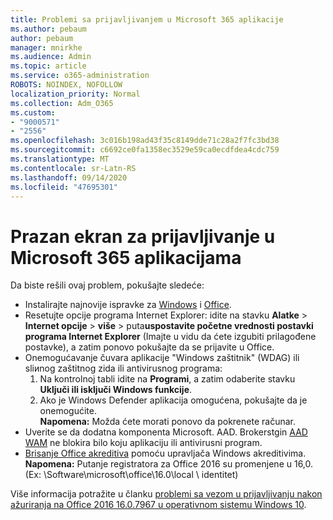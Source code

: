 ```yaml
---
title: Problemi sa prijavljivanjem u Microsoft 365 aplikacije
ms.author: pebaum
author: pebaum
manager: mnirkhe
ms.audience: Admin
ms.topic: article
ms.service: o365-administration
ROBOTS: NOINDEX, NOFOLLOW
localization_priority: Normal
ms.collection: Adm_O365
ms.custom:
- "9000571"
- "2556"
ms.openlocfilehash: 3c016b198ad43f35c8149dde71c28a2f7fc3bd38
ms.sourcegitcommit: c6692ce0fa1358ec3529e59ca0ecdfdea4cdc759
ms.translationtype: MT
ms.contentlocale: sr-Latn-RS
ms.lasthandoff: 09/14/2020
ms.locfileid: "47695301"
---
```

# <a name="blank-sign-in-screen-in-microsoft-365-apps"></a>Prazan ekran za prijavljivanje u Microsoft 365 aplikacijama

Da biste rešili ovaj problem, pokušajte sledeće:
- Instalirajte najnovije ispravke za [Windows](https://support.microsoft.com/help/4027667/windows-10-update) i [Office](https://support.office.com/article/update-office-and-your-computer-with-microsoft-update-2ab296f3-7f03-43a2-8e50-46de917611c5).
- Resetujte opcije programa Internet Explorer: idite na stavku **Alatke**  >  **Internet opcije**  >  **više**  >  puta**uspostavite početne vrednosti postavki programa Internet Explorer** (Imajte u vidu da ćete izgubiti prilagođene postavke), a zatim ponovo pokušajte da se prijavite u Office.
- Onemogućavanje čuvara aplikacije "Windows zaštitnik" (WDAG) ili sliиnog zaštitnog zida ili antivirusnog programa:
    1. Na kontrolnoj tabli idite na **Programi**, a zatim odaberite stavku **Uključi ili isključi Windows funkcije**.
    2. Ako je Windows Defender aplikacija omogućena, pokušajte da je onemogućite.<br/>
    **Napomena:** Možda ćete morati ponovo da pokrenete računar.
- Uverite se da dodatna komponenta Microsoft. AAD. Brokerstgin [AAD WAM](https://docs.microsoft.com/office365/troubleshoot/administration/connection-issue-when-sign-in-office-2016#symptom-1) ne blokira bilo koju aplikaciju ili antivirusni program.
- [Brisanje Office akreditiva](https://docs.microsoft.com/office/troubleshoot/error-messages/another-account-already-signed-in#step-3-clear-cached-credentials-on-the-computer) pomoću upravljača Windows akreditivima.<br/>
    **Napomena:** Putanje registratora za Office 2016 su promenjene u 16,0. (Ex: \Software\microsoft\office\16.0\local \ identitet\)

Više informacija potražite u članku [problemi sa vezom u prijavljivanju nakon ažuriranja na Office 2016 16.0.7967 u operativnom sistemu Windows 10](https://docs.microsoft.com/office365/troubleshoot/administration/connection-issue-when-sign-in-office-2016).
